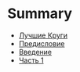 # Summary

* [Лучшие Круги](README.md)
* [Предисловие](chapter1.md)
* [Введение](vvedenie.md)
* [Часть 1](chast-1.md)

